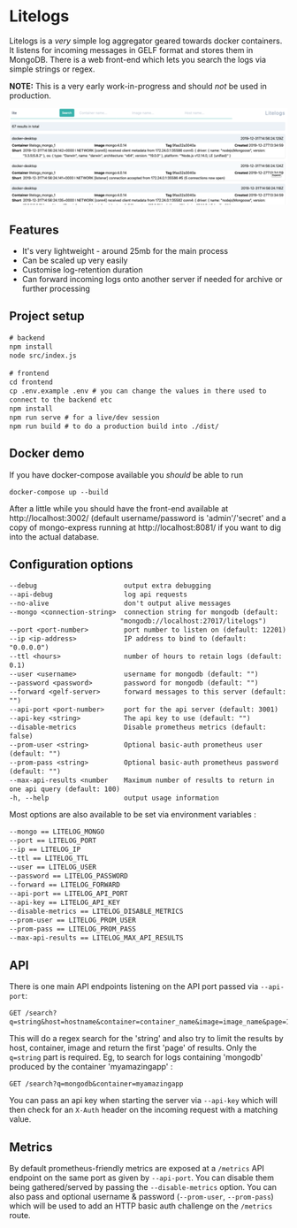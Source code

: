 # Litelogs

Litelogs is a _very_ simple log aggregator geared towards docker containers.  It listens for incoming messages in GELF format and stores
them in MongoDB.  There is a web front-end which lets you search the logs via simple strings or regex.

__NOTE:__ This is a very early work-in-progress and should _not_ be used in production.

![Screenshot of litelogs](./screenshot/litelogs.png)

## Features

* It's very lightweight - around 25mb for the main process
* Can be scaled up very easily
* Customise log-retention duration
* Can forward incoming logs onto another server if needed for archive or further processing

## Project setup
```
# backend
npm install
node src/index.js

# frontend
cd frontend
cp .env.example .env # you can change the values in there used to connect to the backend etc
npm install
npm run serve # for a live/dev session
npm run build # to do a production build into ./dist/
```

## Docker demo

If you have docker-compose available you _should_ be able to run

```
docker-compose up --build
```
After a little while you should have the front-end available at http://localhost:3002/ (default username/password is 'admin'/'secret' and a copy of mongo-express running at http://localhost:8081/ if you want to dig into the actual database.

## Configuration options

```
--debug                      output extra debugging
--api-debug                  log api requests
--no-alive                   don't output alive messages
--mongo <connection-string>  connection string for mongodb (default:
                            "mongodb://localhost:27017/litelogs")
--port <port-number>         port number to listen on (default: 12201)
--ip <ip-address>            IP address to bind to (default: "0.0.0.0")
--ttl <hours>                number of hours to retain logs (default: 0.1)
--user <username>            username for mongodb (default: "")
--password <password>        password for mongodb (default: "")
--forward <gelf-server>      forward messages to this server (default: "")
--api-port <port-number>     port for the api server (default: 3001)
--api-key <string>           The api key to use (default: "")
--disable-metrics            Disable prometheus metrics (default: false)
--prom-user <string>         Optional basic-auth prometheus user (default: "")
--prom-pass <string>         Optional basic-auth prometheus password (default: "")
--max-api-results <number    Maximum number of results to return in one api query (default: 100)
-h, --help                   output usage information
```
Most options are also available to be set via environment variables :
```
--mongo == LITELOG_MONGO
--port == LITELOG_PORT
--ip == LITELOG_IP
--ttl == LITELOG_TTL
--user == LITELOG_USER
--password == LITELOG_PASSWORD
--forward == LITELOG_FORWARD
--api-port == LITELOG_API_PORT
--api-key == LITELOG_API_KEY
--disable-metrics == LITELOG_DISABLE_METRICS
--prom-user == LITELOG_PROM_USER
--prom-pass == LITELOG_PROM_PASS
--max-api-results == LITELOG_MAX_API_RESULTS
```

## API

There is one main API endpoints listening on the API port passed via `--api-port`:
```
GET /search?q=string&host=hostname&container=container_name&image=image_name&page=1
```
This will do a regex search for the 'string' and also try to limit the results by host, container, image and return the first 'page' of results. Only the `q=string` part is required.  Eg, to search for logs containing 'mongodb' produced by the container 'myamazingapp' :
```
GET /search?q=mongodb&container=myamazingapp
```
You can pass an api key when starting the server via `--api-key` which will then check for an `X-Auth` header on the incoming request with a matching value.

## Metrics

By default prometheus-friendly metrics are exposed at a `/metrics` API endpoint on the same port as given by `--api-port`.  You can disable them being gathered/served by passing the `--disable-metrics` option.  You can also pass and optional username & password (`--prom-user`, `--prom-pass`) which will be used to add an HTTP basic auth challenge on the `/metrics` route.
